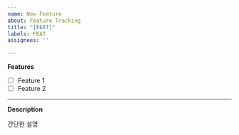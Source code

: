 ```yaml
---
name: New Feature
about: Feature Tracking
title: "[FEAT]"
labels: FEAT
assignees: ''

---
```


**Features**
<!--- 해당 feature 구현을 위한 branch 생성 -->
<!--- 해당 branch는 아래의 feature들이 모두 체크되기 전에는 PR 금지 -->
- [ ] Feature 1
- [ ] Feature 2

---

**Description**

간단한 설명
